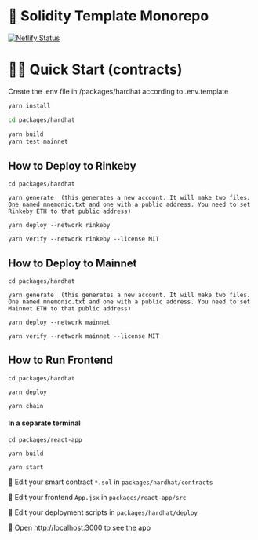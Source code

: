 # 🎨 Solidity Template Monorepo 

[![Netlify Status](https://api.netlify.com/api/v1/badges/0f749563-48cc-40bf-beda-52573fd31cef/deploy-status)](https://app.netlify.com/sites/nifty-options/deploys)
 
# 🏄‍♂️ Quick Start (contracts)

Create the .env file in /packages/hardhat according to .env.template

```bash
yarn install 

cd packages/hardhat 

yarn build 
yarn test mainnet
```

 
## How to Deploy to Rinkeby

```
cd packages/hardhat 

yarn generate  (this generates a new account. It will make two files. One named mnemonic.txt and one with a public address. You need to set Rinkeby ETH to that public address)

yarn deploy --network rinkeby 

yarn verify --network rinkeby --license MIT 
```

## How to Deploy to Mainnet
```
cd packages/hardhat 

yarn generate  (this generates a new account. It will make two files. One named mnemonic.txt and one with a public address. You need to set Mainnet ETH to that public address)

yarn deploy --network mainnet 

yarn verify --network mainnet --license MIT 
```

## How to Run Frontend 

```
cd packages/hardhat 

yarn deploy 

yarn chain 
```

#### In a separate terminal

```
cd packages/react-app

yarn build 

yarn start 
```
 

🔏 Edit your smart contract `*.sol` in `packages/hardhat/contracts`

📝 Edit your frontend `App.jsx` in `packages/react-app/src`

💼 Edit your deployment scripts in `packages/hardhat/deploy`

📱 Open http://localhost:3000 to see the app

